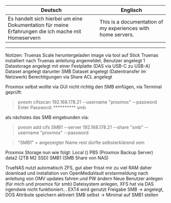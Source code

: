 | Deutsch | Englisch |
|---------|----------|
|Es handelt sich hierbei um eine Dokumentation für meine Erfahrungen die ich mache mit Homeservern | This is a documentation of my experiences with home servers. |

---

Notizen:
Truenas Scale heruntergeladen
image via tool auf Stick
Truenas installiert
nach Truenas anleitung angemeldet, Benutzer angelegt
1 Datastorage angelegt mit einer Festplatte (DAS via USB-C zu USB-A)
Dataset angelegt
darunter SMB Dataset angelegt (Datentransfer im Netzwerk)
Berechtigungen via Share ACL angelegt

Proxmox selbst wollte via GUI nicht richtig den SMB einfügen, via Terminal geprüft:
> pvesm cifsscan 192.168.178.21 --username "proxmox" --password
Enter Password: **********
smb 

als nächstes das SMB eingebunden via:
> pvesm add cifs SMB1 --server 192.168.178.21 --share "smb" --username "proxmox" --password

> "SMB1" = angezeigter Name
rest dürfte selbsterklärend sein

Proxmox Storage nun wie folgt:
Local ()
PBS (Proxmox Backup Server)
data2 (2TB M2 SSD)
SMB1 (SMB Share von NAS)

TrueNAS nutzt automatisch ZFS, gut aber frisst mir zu viel RAM
daher download und installation von OpenMediaVault
erstanmeldung nach anleitung von OMV
updates fahren und PW ändern
Neue Benutzer anlegen (für mich und proxmox für smb)
Dateisystem anlegen, XFS hat via DAS irgendwie nicht funktioniert... 
EXT4 wird genutzt
Freigabe SMB -> angelegt, DOS Attribute speichern aktiviert
SMB selbst -> Minimal auf SMB1 stellen
